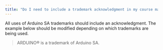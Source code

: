 ```yaml
---
title: "Do I need to include a trademark acknowledgment in my course material?"
---
```


All uses of Arduino SA trademarks should include an acknowledgment. The example below should be modified depending on which trademarks are being used.

> ARDUINO® is a trademark of Arduino SA.
